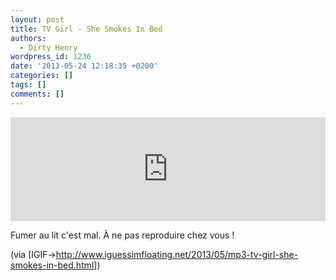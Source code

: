 ```yaml
---
layout: post
title: TV Girl - She Smokes In Bed
authors:
  - Dirty Henry
wordpress_id: 1236
date: '2013-05-24 12:18:35 +0200'
categories: []
tags: []
comments: []
---
```

<iframe width="100%" height="166" scrolling="no" frameborder="no" src="https://w.soundcloud.com/player/?url=http%3A%2F%2Fapi.soundcloud.com%2Ftracks%2F93436394"></iframe>

Fumer au lit c'est mal. À ne pas reproduire chez vous !

(via [IGIF->http://www.iguessimfloating.net/2013/05/mp3-tv-girl-she-smokes-in-bed.html])
